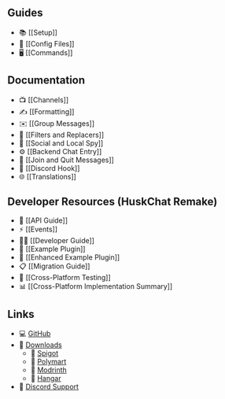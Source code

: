 ## Guides
* 📚 [[Setup]]
* 📝 [[Config Files]]
* 🖥️ [[Commands]]

## Documentation
* 📺 [[Channels]]
* ✍️ [[Formatting]]
* ✉️ [[Group Messages]]
* 🤫 [[Filters and Replacers]]
* 🔎 [[Social and Local Spy]]
* ⚙️ [[Backend Chat Entry]]
* 📜 [[Join and Quit Messages]]
* 🔵 [[Discord Hook]]
* 🌐 [[Translations]]

## Developer Resources (HuskChat Remake)
* 🚀 [[API Guide]]
* ⚡ [[Events]]
* 👨‍💻 [[Developer Guide]]
* 📝 [[Example Plugin]]
* 🔧 [[Enhanced Example Plugin]]
* 📋 [[Migration Guide]]
* 🧪 [[Cross-Platform Testing]]
* 📊 [[Cross-Platform Implementation Summary]]

## Links
* 💻 [GitHub](https://github.com/Gk0Wk/HuskChat-Remake)
* 📂 [Downloads](https://www.spigotmc.org/resources/huskchat.94496/)
  * 🚰 [Spigot](https://www.spigotmc.org/resources/huskchat.94496/)
  * 🛒 [Polymart](https://polymart.org/resource/huskchat.1217)
  * 🔧 [Modrinth](https://modrinth.com/plugin/huskchat)
  * 🛫 [Hangar](https://hangar.papermc.io/William278/HuskChat)
* 💬 [Discord Support](https://discord.gg/tVYhJfyDWG)
